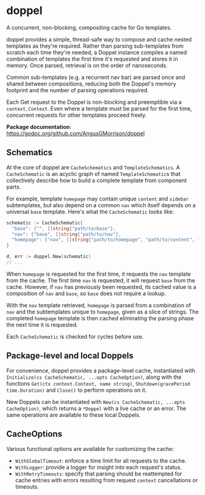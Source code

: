 # doppel

A concurrent, non-blocking, compositing cache for Go templates.

doppel provides a simple, thread-safe way to compose and cache nested templates as they're required. Rather than parsing sub-templates from scratch each time they're needed, a Doppel instance compiles a named combination of templates the first time it's requested and stores it in memory. Once parsed, retrieval is on the order of nanoseconds.

Common sub-templates (e.g. a recurrent nav bar) are parsed once and shared between compositions, reducing both the Doppel's memory footprint and the number of parsing operations required.

Each Get request to the Doppel is non-blocking and preemptible via a `context.Context`. Even where a template must be parsed for the first time, concurrent requests for other templates proceed freely.

**Package documentation**: https://godoc.org/github.com/AngusGMorrison/doppel

## Schematics
At the core of doppel are `CacheSchematics` and `TemplateSchematics`. A `CacheSchematic` is an acyclic graph of named `TemplateSchematic`s that collectively describe how to build a complete template from component parts.

For example, template `homepage` may contain unique `content` and `sidebar` subtemplates, but also depend on a common `nav` which itself depends on a universal `base` template. Here's what the `CacheSchematic` looks like:

```Go
schematic := CacheSchematic{
  "base": {"", []string{"path/to/base"},
  "nav": {"base", []string{"path/to/nav"},
  "homepage": {"nav", []string{"path/to/homepage", "path/to/content", "path/to/sidebar"},
}

d, err := doppel.New(schematic)
// ...
```

When `homepage` is requested for the first time, it requests the `nav` template from the cache. The first time `nav` is requested, it will request `base` from the cache. However, if `nav` has previously been requested, its cached value is a composition of `nav` and `base`, so `base` does not require a lookup.

With the `nav` template retrieved, `homepage` is parsed from a combination of `nav` and the subtemplates unique to `homepage`, given as a slice of strings. The completed `homepage` template is then cached eliminating the parsing phase the next time it is requested.

Each `CacheSchematic` is checked for cycles before use.

## Package-level and local Doppels
For convenience, doppel provides a package-level cache, instantiated with `Initialize(cs CacheSchematic, ...opts CacheOption)`, along with the functions `Get(ctx context.Context, name string)`, `Shutdown(gracePeriod time.Duration)` and `Close()` to perform operations on it.

New Doppels can be instantiated with `New(cs CacheSchematic, ...opts CacheOption)`, which returns a `*Doppel` with a live cache or an error. The same operations are available to these local Doppels.

## CacheOptions
Various functional options are available for customizing the cache:
* `WithGlobalTimeout`: enforce a time limit for all requests to the cache.
* `WithLogger`: provide a logger for insight into each request's status.
* `WithRetryTimeouts`: specify that parsing should be reattempted for cache entries with errors resulting from request `context` cancellations or timeouts.
